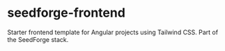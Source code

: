 # seedforge-frontend
Starter frontend template for Angular projects using Tailwind CSS. Part of the SeedForge stack.
